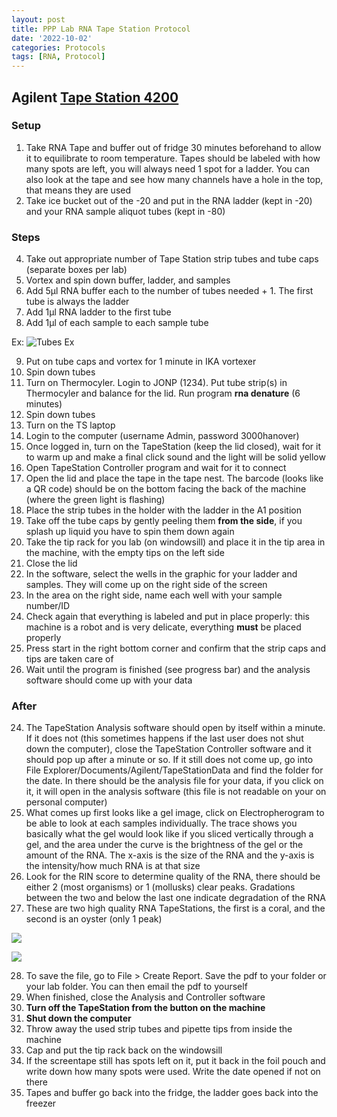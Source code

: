 ```yaml
---
layout: post
title: PPP Lab RNA Tape Station Protocol
date: '2022-10-02'
categories: Protocols
tags: [RNA, Protocol]
---
```


## Agilent [Tape Station 4200](https://www.agilent.com/en/product/automated-electrophoresis/tapestation-systems/tapestation-instruments/4200-tapestation-system-228263)

### Setup

1. Take RNA Tape and buffer out of fridge 30 minutes beforehand to allow it to equilibrate to room temperature. Tapes should be labeled with how many spots are left, you will always need 1 spot for a ladder. You can also look at the tape and see how many channels have a hole in the top, that means they are used
2. Take ice bucket out of the -20 and put in the RNA ladder (kept in -20) and your RNA sample aliquot tubes (kept in -80)

### Steps

4. Take out appropriate number of Tape Station strip tubes and tube caps (separate boxes per lab)
5. Vortex and spin down buffer, ladder, and samples
6. Add 5µl RNA buffer each to the number of tubes needed + 1. The first tube is always the ladder
7. Add 1µl RNA ladder to the first tube
8. Add 1µl of each sample to each sample tube

Ex:
![Tubes Ex](https://https://github.com/zdellaert/ZD_Putnam_Lab_Notebook/blob/master/images/protocols/tapestation_tubes.JPG?raw=true)

9. Put on tube caps and vortex for 1 minute in IKA vortexer
10. Spin down tubes
11. Turn on Thermocyler. Login to JONP (1234). Put tube strip(s) in Thermocyler and balance for the lid. Run program **rna denature** (6 minutes)
12. Spin down tubes
13. Turn on the TS laptop
14. Login to the computer (username Admin, password 3000hanover)
15. Once logged in, turn on the TapeStation (keep the lid closed), wait for it to warm up and make a final click sound and the light will be solid yellow
13. Open TapeStation Controller program and wait for it to connect
14. Open the lid and place the tape in the tape nest. The barcode (looks like a QR code) should be on the bottom facing the back of the machine (where the green light is flashing)
15. Place the strip tubes in the holder with the ladder in the A1 position
16. Take off the tube caps by gently peeling them **from the side**, if you splash up liquid you have to spin them down again
17. Take the tip rack for you lab (on windowsill) and place it in the tip area in the machine, with the empty tips on the left side
18. Close the lid
19. In the software, select the wells in the graphic for your ladder and samples. They will come up on the right side of the screen
20. In the area on the right side, name each well with your sample number/ID
21. Check again that everything is labeled and put in place properly: this machine is a robot and is very delicate, everything **must** be placed properly
22. Press start in the right bottom corner and confirm that the strip caps and tips are taken care of
23. Wait until the program is finished (see progress bar) and the analysis software should come up with your data

### After

24. The TapeStation Analysis software should open by itself within a minute. If it does not (this sometimes happens if the last user does not shut down the computer), close the TapeStation Controller software and it should pop up after a minute or so. If it still does not come up, go into File Explorer/Documents/Agilent/TapeStationData and find the folder for the date. In there should be the analysis file for your data, if you click on it, it will open in the analysis software (this file is not readable on your on personal computer)
25. What comes up first looks like a gel image, click on Electropherogram to be able to look at each samples individually. The trace shows you basically what the gel would look like if you sliced vertically through a gel, and the area under the curve is the brightness of the gel or the amount of the RNA. The x-axis is the size of the RNA and the y-axis is the intensity/how much RNA is at that size
26. Look for the RIN score to determine quality of the RNA, there should be either 2 (most organisms) or 1 (mollusks) clear peaks. Gradations between the two and below the last one indicate degradation of the RNA
27. These are two high quality RNA TapeStations, the first is a coral, and the second is an oyster (only 1 peak)  

![](https://https://github.com/zdellaert/ZD_Putnam_Lab_Notebook/blob/master/images/protocols/tapestation_2.JPG?raw=true)

![](https://https://github.com/zdellaert/ZD_Putnam_Lab_Notebook/blob/master/images/protocols/tapestation_1.JPG?raw=true)

28. To save the file, go to File > Create Report. Save the pdf to your folder or your lab folder. You can then email the pdf to yourself
29. When finished, close the Analysis and Controller software
30. **Turn off the TapeStation from the button on the machine**
31. **Shut down the computer**
32. Throw away the used strip tubes and pipette tips from inside the machine
33. Cap and put the tip rack back on the windowsill
34. If the screentape still has spots left on it, put it back in the foil pouch and write down how many spots were used. Write the date opened if not on there
35. Tapes and buffer go back into the fridge, the ladder goes back into the freezer